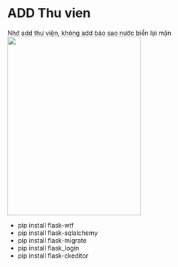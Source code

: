 # ADD Thu vien
Nhớ add thư viện, không add bảo sao nước biển lại mặn</br>
<img src="https://user-images.githubusercontent.com/68718335/149334646-014108c2-fb10-4bf1-b1e0-7e7dd5d8af2f.png" width="300" height="400" />
- pip install flask-wtf
- pip install flask-sqlalchemy
- pip install flask-migrate
- pip install flask_login
- pip install flask-ckeditor
